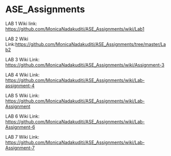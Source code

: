 # ASE_Assignments

LAB 1
Wiki link: https://github.com/MonicaNadakuditi/ASE_Assignments/wiki/Lab1


LAB 2
Wiki Link:https://github.com/MonicaNadakuditi/ASE_Assignments/tree/master/Lab2

LAB 3
Wiki Link: https://github.com/MonicaNadakuditi/ASE_Assignments/wiki/Assignment-3


LAB 4
Wiki Link:  https://github.com/MonicaNadakuditi/ASE_Assignments/wiki/Lab-assignment-4


LAB 5
Wiki Link:   https://github.com/MonicaNadakuditi/ASE_Assignments/wiki/Lab-Assignment

LAB 6
Wiki Link:  https://github.com/MonicaNadakuditi/ASE_Assignments/wiki/Lab-Assignment-6

LAB 7
Wiki Link:   https://github.com/MonicaNadakuditi/ASE_Assignments/wiki/Lab-Assignment-7
